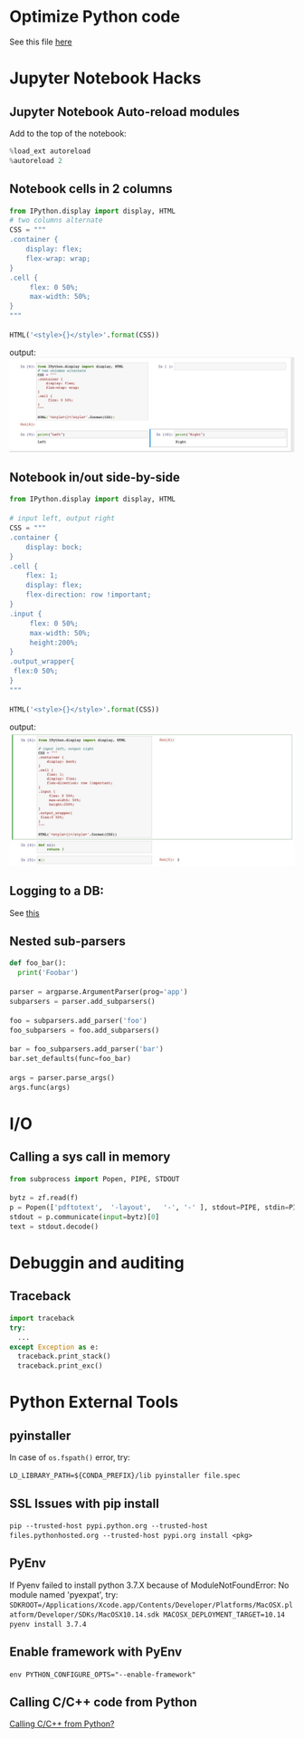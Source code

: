 # Optimize Python code
See this file [here](Optimize%20Python%20Code.ipynb)

# Jupyter Notebook Hacks
## Jupyter Notebook Auto-reload modules
Add to the top of the notebook:
```python
%load_ext autoreload
%autoreload 2
```

## Notebook cells in 2 columns
```python
from IPython.display import display, HTML
# two columns alternate
CSS = """
.container {
    display: flex;
    flex-wrap: wrap;
}
.cell {
     flex: 0 50%;
     max-width: 50%;
}
"""

HTML('<style>{}</style>'.format(CSS))
```


output:
![img](img/ipynb_2cols.jpeg)


## Notebook in/out side-by-side
```python
from IPython.display import display, HTML

# input left, output right
CSS = """
.container {
    display: bock;
}
.cell {
    flex: 1;
    display: flex;
    flex-direction: row !important;
}
.input {
     flex: 0 50%;
     max-width: 50%;
     height:200%;
}
.output_wrapper{
 flex:0 50%;
}
"""

HTML('<style>{}</style>'.format(CSS))

```

output:
![img](img/ipynb_sidebyside.jpeg)

## Logging to a DB:
See [this](https://stackoverflow.com/questions/2314307/python-logging-to-database)

## Nested sub-parsers
```python
def foo_bar():
  print('Foobar')

parser = argparse.ArgumentParser(prog='app')
subparsers = parser.add_subparsers()

foo = subparsers.add_parser('foo')
foo_subparsers = foo.add_subparsers()

bar = foo_subparsers.add_parser('bar')
bar.set_defaults(func=foo_bar)

args = parser.parse_args()
args.func(args)
```

# I/O
## Calling a sys call in memory
```python
from subprocess import Popen, PIPE, STDOUT

bytz = zf.read(f)
p = Popen(['pdftotext',  '-layout',   '-', '-' ], stdout=PIPE, stdin=PIPE, stderr=STDOUT)
stdout = p.communicate(input=bytz)[0]
text = stdout.decode()
```

# Debuggin and auditing
## Traceback
```python
import traceback 
try:
  ...
except Exception as e:
  traceback.print_stack()
  traceback.print_exc()
```

# Python External Tools
## pyinstaller
In case of `os.fspath()` error, try:

`LD_LIBRARY_PATH=${CONDA_PREFIX}/lib pyinstaller file.spec`

## SSL Issues with pip install

`pip --trusted-host pypi.python.org --trusted-host files.pythonhosted.org --trusted-host pypi.org install <pkg>`

## PyEnv
If Pyenv failed to install python 3.7.X because of ModuleNotFoundError: No module named 'pyexpat', try:
`
SDKROOT=/Applications/Xcode.app/Contents/Developer/Platforms/MacOSX.platform/Developer/SDKs/MacOSX10.14.sdk MACOSX_DEPLOYMENT_TARGET=10.14 pyenv install 3.7.4
`

## Enable framework with PyEnv

`env PYTHON_CONFIGURE_OPTS="--enable-framework"`



## Calling C/C++ code from Python

[Calling C/C++ from Python?](https://stackoverflow.com/questions/145270/calling-c-c-from-python)







